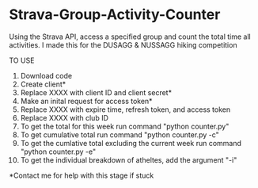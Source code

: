 # Strava-Group-Activity-Counter
Using the Strava API, access a specified group and count the total time all activities. I made this for the DUSAGG &amp; NUSSAGG hiking competition

TO USE
1. Download code
2. Create client*
3. Replace XXXX with client ID and client secret*
4. Make an inital request for access token*
5. Replace XXXX with expire time, refresh token, and access token
6. Replace XXXX with club ID
7. To get the total for this week run command "python counter.py"
8. To get cumulative total run command "python counter.py -c"
9. To get the cumlative total excluding the current week run command "python counter.py -e"
10. To get the individual breakdown of atheltes, add the argument "-i"

*Contact me for help with this stage if stuck
